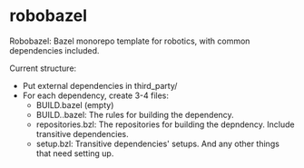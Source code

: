 # robobazel
Robobazel: Bazel monorepo template for robotics, with common dependencies included.

Current structure:
* Put external dependencies in third_party/
* For each dependency, create 3-4 files:
    * BUILD.bazel (empty)
    * BUILD.<DEP>.bazel: The rules for building the dependency.
    * repositories.bzl: The repositories for building the depndency. Include transitive dependencies.
    * setup.bzl: Transitive dependencies' setups. And any other things that need setting up.